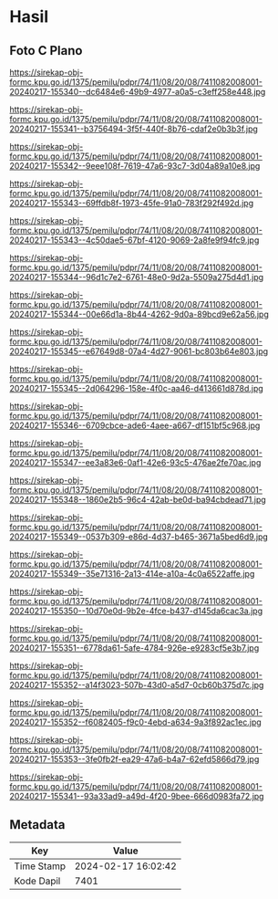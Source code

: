 # Hasil

## Foto C Plano

https://sirekap-obj-formc.kpu.go.id/1375/pemilu/pdpr/74/11/08/20/08/7411082008001-20240217-155340--dc6484e6-49b9-4977-a0a5-c3eff258e448.jpg

https://sirekap-obj-formc.kpu.go.id/1375/pemilu/pdpr/74/11/08/20/08/7411082008001-20240217-155341--b3756494-3f5f-440f-8b76-cdaf2e0b3b3f.jpg

https://sirekap-obj-formc.kpu.go.id/1375/pemilu/pdpr/74/11/08/20/08/7411082008001-20240217-155342--9eee108f-7619-47a6-93c7-3d04a89a10e8.jpg

https://sirekap-obj-formc.kpu.go.id/1375/pemilu/pdpr/74/11/08/20/08/7411082008001-20240217-155343--69ffdb8f-1973-45fe-91a0-783f292f492d.jpg

https://sirekap-obj-formc.kpu.go.id/1375/pemilu/pdpr/74/11/08/20/08/7411082008001-20240217-155343--4c50dae5-67bf-4120-9069-2a8fe9f94fc9.jpg

https://sirekap-obj-formc.kpu.go.id/1375/pemilu/pdpr/74/11/08/20/08/7411082008001-20240217-155344--96d1c7e2-6761-48e0-9d2a-5509a275d4d1.jpg

https://sirekap-obj-formc.kpu.go.id/1375/pemilu/pdpr/74/11/08/20/08/7411082008001-20240217-155344--00e66d1a-8b44-4262-9d0a-89bcd9e62a56.jpg

https://sirekap-obj-formc.kpu.go.id/1375/pemilu/pdpr/74/11/08/20/08/7411082008001-20240217-155345--e67649d8-07a4-4d27-9061-bc803b64e803.jpg

https://sirekap-obj-formc.kpu.go.id/1375/pemilu/pdpr/74/11/08/20/08/7411082008001-20240217-155345--2d064296-158e-4f0c-aa46-d413661d878d.jpg

https://sirekap-obj-formc.kpu.go.id/1375/pemilu/pdpr/74/11/08/20/08/7411082008001-20240217-155346--6709cbce-ade6-4aee-a667-df151bf5c968.jpg

https://sirekap-obj-formc.kpu.go.id/1375/pemilu/pdpr/74/11/08/20/08/7411082008001-20240217-155347--ee3a83e6-0af1-42e6-93c5-476ae2fe70ac.jpg

https://sirekap-obj-formc.kpu.go.id/1375/pemilu/pdpr/74/11/08/20/08/7411082008001-20240217-155348--1860e2b5-96c4-42ab-be0d-ba94cbdead71.jpg

https://sirekap-obj-formc.kpu.go.id/1375/pemilu/pdpr/74/11/08/20/08/7411082008001-20240217-155349--0537b309-e86d-4d37-b465-3671a5bed6d9.jpg

https://sirekap-obj-formc.kpu.go.id/1375/pemilu/pdpr/74/11/08/20/08/7411082008001-20240217-155349--35e71316-2a13-414e-a10a-4c0a6522affe.jpg

https://sirekap-obj-formc.kpu.go.id/1375/pemilu/pdpr/74/11/08/20/08/7411082008001-20240217-155350--10d70e0d-9b2e-4fce-b437-d145da6cac3a.jpg

https://sirekap-obj-formc.kpu.go.id/1375/pemilu/pdpr/74/11/08/20/08/7411082008001-20240217-155351--6778da61-5afe-4784-926e-e9283cf5e3b7.jpg

https://sirekap-obj-formc.kpu.go.id/1375/pemilu/pdpr/74/11/08/20/08/7411082008001-20240217-155352--a14f3023-507b-43d0-a5d7-0cb60b375d7c.jpg

https://sirekap-obj-formc.kpu.go.id/1375/pemilu/pdpr/74/11/08/20/08/7411082008001-20240217-155352--f6082405-f9c0-4ebd-a634-9a3f892ac1ec.jpg

https://sirekap-obj-formc.kpu.go.id/1375/pemilu/pdpr/74/11/08/20/08/7411082008001-20240217-155353--3fe0fb2f-ea29-47a6-b4a7-62efd5866d79.jpg

https://sirekap-obj-formc.kpu.go.id/1375/pemilu/pdpr/74/11/08/20/08/7411082008001-20240217-155341--93a33ad9-a49d-4f20-9bee-666d0983fa72.jpg


## Metadata

| Key        | Value               |
| ---------- | ------------------- |
| Time Stamp | 2024-02-17 16:02:42 |
| Kode Dapil | 7401                |



